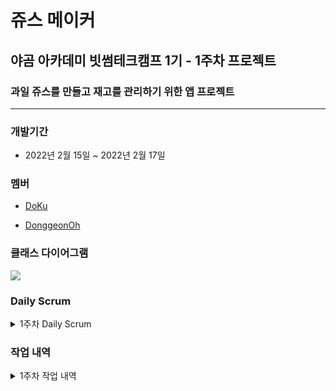 # 쥬스 메이커

## 야곰 아카데미 빗썸테크캠프 1기 - 1주차 프로젝트

### 과일 쥬스를 만들고 재고를 관리하기 위한 앱 프로젝트

---

### 개발기간

- 2022년 2월 15일 ~ 2022년 2월 17일

### 멤버

- [DoKu](https://github.com/iDoyoung)

- [DonggeonOh](https://github.com/DonggeonOh)

### 클래스 다이어그램

<img src="https://user-images.githubusercontent.com/18098363/154088400-1a2aa047-2d3b-41bb-a28b-8fd6232a04de.jpg" />

### Daily Scrum
<details> <summary>1주차 Daily Scrum</summary>

- [화요일](https://github.com/DonggeonOh/ios-juice-maker/wiki/데일리스크럼-1주차-화요일)

- [수요일](https://github.com/DonggeonOh/ios-juice-maker/wiki/데일리스크럼-1주차-수요일)

- [목요일](https://github.com/DonggeonOh/ios-juice-maker/wiki/데일리스크럼-1주차-목요일)

- [금요일](https://github.com/DonggeonOh/ios-juice-maker/wiki/데일리스크럼-1주차-금요일)

</details>

### 작업 내역

<details> <summary>1주차 작업 내역</summary>

 - [화요일](https://github.com/DonggeonOh/ios-juice-maker/wiki/작업내역-1주차-화요일)

 - [수요일](https://github.com/DonggeonOh/ios-juice-maker/wiki/작업내역-1주차-수요일)

 - [목요일](https://github.com/DonggeonOh/ios-juice-maker/wiki/작업내역-1주차-목요일)

 - [금요일](https://github.com/DonggeonOh/ios-juice-maker/wiki/작업내역-1주차-금요일)

</details>
